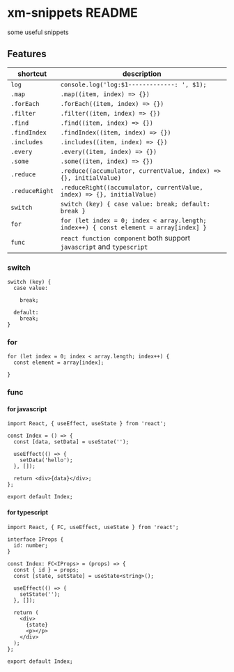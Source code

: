 # xm-snippets README

some useful snippets

## Features

shortcut | description
--- | ---
`log` | `console.log('log:$1-------------: ', $1);`
`.map` | `.map((item, index) => {})`
`.forEach` | `.forEach((item, index) => {})`
`.filter` | `.filter((item, index) => {})`
`.find` | `.find((item, index) => {})`
`.findIndex` | `.findIndex((item, index) => {})`
`.includes` | `.includes((item, index) => {})`
`.every` | `.every((item, index) => {})`
`.some` | `.some((item, index) => {})`
`.reduce` | `.reduce((accumulator, currentValue, index) => {}, initialValue)`
`.reduceRight` | `.reduceRight((accumulator, currentValue, index) => {}, initialValue)`
`switch` | `switch (key) { case value: break; default: break }`
`for` | `for (let index = 0; index < array.length; index++) { const element = array[index] }`
`func` | `react function component` both support `javascript` and `typescript`


### switch

```
switch (key) {
  case value:
    
    break;

  default:
    break;
}
```

### for

```
for (let index = 0; index < array.length; index++) {
  const element = array[index];
  
}
```

### func

#### for javascript

```
import React, { useEffect, useState } from 'react';

const Index = () => {
  const [data, setData] = useState('');

  useEffect(() => {
    setData('hello');
  }, []);

  return <div>{data}</div>;
};

export default Index;

```

#### for typescript

```
import React, { FC, useEffect, useState } from 'react';

interface IProps {
  id: number;
}

const Index: FC<IProps> = (props) => {
  const { id } = props;
  const [state, setState] = useState<string>();

  useEffect(() => {
    setState('');
  }, []);

  return (
    <div>
      {state}
      <p></p>
    </div>
  );
};

export default Index;

```